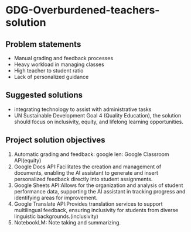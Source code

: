 # GDG-Overburdened-teachers-solution

## Problem statements
- Manual grading and feedback processes
- Heavy workload in managing classes
- High teacher to student ratio
- Lack of personalized guidance

## Suggested solutions
-  integrating technology to assist with administrative tasks
-  UN Sustainable Development Goal 4 (Quality Education), the solution should focus on inclusivity, equity, and lifelong learning opportunities.

## Project solution objectives
1. Automatic grading and feedback: google len: Google Classroom API(equity)
2. Google Docs API:Facilitates the creation and management of documents, enabling the AI assistant to generate and insert personalized feedback directly into student assignments.
3. Google Sheets API:Allows for the organization and analysis of student performance data, supporting the AI assistant in tracking progress and identifying areas for improvement.
4. Google Translate API:Provides translation services to support multilingual feedback, ensuring inclusivity for students from diverse linguistic backgrounds.(inclusivity)
5. NotebookLM: Note taking and summarizing.
